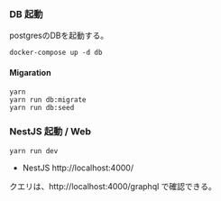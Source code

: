 
### DB 起動

postgresのDBを起動する。
```
docker-compose up -d db
```

#### Migaration

```
yarn
yarn run db:migrate
yarn run db:seed
```

### NestJS 起動 / Web

```
yarn run dev
```

- NestJS
  http://localhost:4000/


クエリは、http://localhost:4000/graphql で確認できる。

